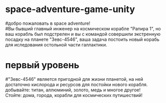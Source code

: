 # space-adventure-game-unity
#добро пожаловать в  space adventure!<br />
#Вы бывший главный инженер на космическом корабле "Рапира 1", но ваш корабль был подстрелен и вы с командой совершили экстренную посадку на планете "Зевс-4546", ваша задача постоить новый корабь для иследования остольной части галлактики.<br />
# первый уровень<br />
#"Зевс-4546" является пригодной для жизни планетой, на ней достаточно кислорода и ресурсов для постойки нового корабля. <br />
добывайте: титан, аллюминий, золото, медь и многое другое!<br />
Стойте: дома, города, корабли для космических путишествий!<br />
